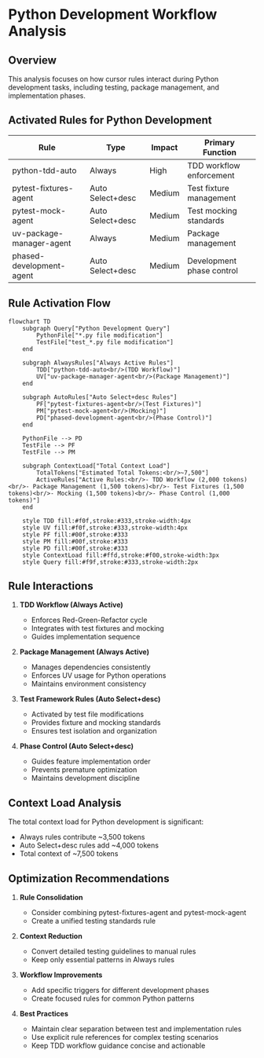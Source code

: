 # Python Development Workflow Analysis

## Overview

This analysis focuses on how cursor rules interact during Python development tasks, including testing, package management, and implementation phases.

## Activated Rules for Python Development

| Rule | Type | Impact | Primary Function |
|------|------|--------|------------------|
| python-tdd-auto | Always | High | TDD workflow enforcement |
| pytest-fixtures-agent | Auto Select+desc | Medium | Test fixture management |
| pytest-mock-agent | Auto Select+desc | Medium | Test mocking standards |
| uv-package-manager-agent | Always | Medium | Package management |
| phased-development-agent | Auto Select+desc | Medium | Development phase control |

## Rule Activation Flow

```mermaid
flowchart TD
    subgraph Query["Python Development Query"]
        PythonFile["*.py file modification"]
        TestFile["test_*.py file modification"]
    end

    subgraph AlwaysRules["Always Active Rules"]
        TDD["python-tdd-auto<br/>(TDD Workflow)"]
        UV["uv-package-manager-agent<br/>(Package Management)"]
    end

    subgraph AutoRules["Auto Select+desc Rules"]
        PF["pytest-fixtures-agent<br/>(Test Fixtures)"]
        PM["pytest-mock-agent<br/>(Mocking)"]
        PD["phased-development-agent<br/>(Phase Control)"]
    end

    PythonFile --> PD
    TestFile --> PF
    TestFile --> PM

    subgraph ContextLoad["Total Context Load"]
        TotalTokens["Estimated Total Tokens:<br/>~7,500"]
        ActiveRules["Active Rules:<br/>- TDD Workflow (2,000 tokens)<br/>- Package Management (1,500 tokens)<br/>- Test Fixtures (1,500 tokens)<br/>- Mocking (1,500 tokens)<br/>- Phase Control (1,000 tokens)"]
    end

    style TDD fill:#f0f,stroke:#333,stroke-width:4px
    style UV fill:#f0f,stroke:#333,stroke-width:4px
    style PF fill:#00f,stroke:#333
    style PM fill:#00f,stroke:#333
    style PD fill:#00f,stroke:#333
    style ContextLoad fill:#ffd,stroke:#f00,stroke-width:3px
    style Query fill:#f9f,stroke:#333,stroke-width:2px
```

## Rule Interactions

1. **TDD Workflow (Always Active)**
   - Enforces Red-Green-Refactor cycle
   - Integrates with test fixtures and mocking
   - Guides implementation sequence

2. **Package Management (Always Active)**
   - Manages dependencies consistently
   - Enforces UV usage for Python operations
   - Maintains environment consistency

3. **Test Framework Rules (Auto Select+desc)**
   - Activated by test file modifications
   - Provides fixture and mocking standards
   - Ensures test isolation and organization

4. **Phase Control (Auto Select+desc)**
   - Guides feature implementation order
   - Prevents premature optimization
   - Maintains development discipline

## Context Load Analysis

The total context load for Python development is significant:
- Always rules contribute ~3,500 tokens
- Auto Select+desc rules add ~4,000 tokens
- Total context of ~7,500 tokens

## Optimization Recommendations

1. **Rule Consolidation**
   - Consider combining pytest-fixtures-agent and pytest-mock-agent
   - Create a unified testing standards rule

2. **Context Reduction**
   - Convert detailed testing guidelines to manual rules
   - Keep only essential patterns in Always rules

3. **Workflow Improvements**
   - Add specific triggers for different development phases
   - Create focused rules for common Python patterns

4. **Best Practices**
   - Maintain clear separation between test and implementation rules
   - Use explicit rule references for complex testing scenarios
   - Keep TDD workflow guidance concise and actionable
